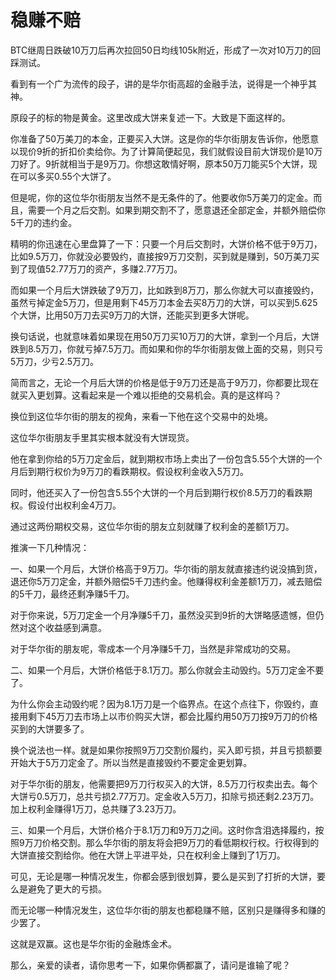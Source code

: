 # 稳赚不赔

BTC继周日跌破10万刀后再次拉回50日均线105k附近，形成了一次对10万刀的回踩测试。

看到有一个广为流传的段子，讲的是华尔街高超的金融手法，说得是一个神乎其神。

原段子的标的物是黄金。这里改成大饼来复述一下。大致是下面这样的。

你准备了50万美刀的本金，正要买入大饼。这是你的华尔街朋友告诉你，他愿意以现价9折的折扣价卖给你。为了计算简便起见，我们就假设目前大饼现价是10万刀好了。9折就相当于是9万刀。你想这敢情好啊，原本50万刀能买5个大饼，现在可以多买0.55个大饼了。

但是呢，你的这位华尔街朋友当然不是无条件的了。他要收你5万美刀的定金。而且，需要一个月之后交割。如果到期交割不了，愿意退还全部定金，并额外赔偿你5千刀的违约金。

精明的你迅速在心里盘算了一下：只要一个月后交割时，大饼价格不低于9万刀，比如9.5万刀，你就没必要毁约，直接按9万刀交割，买到就是赚到，50万美刀买到了现值52.77万刀的资产，多赚2.77万刀。

而如果一个月后大饼跌破了9万刀，比如跌到8万刀，那么你就大可以直接毁约，虽然亏掉定金5万刀，但是用剩下45万刀本金去买8万刀的大饼，可以买到5.625个大饼，比用50万刀去买9万刀的大饼，还能买到更多大饼呢。

换句话说，也就意味着如果现在用50万刀买10万刀的大饼，拿到一个月后，大饼跌到8.5万刀，你就亏掉7.5万刀。而如果和你的华尔街朋友做上面的交易，则只亏5万刀，少亏2.5万刀。

简而言之，无论一个月后大饼的价格是低于9万刀还是高于9万刀，你都要比现在就买入更划算。这看起来是一个难以拒绝的交易机会。真的是这样吗？

换位到这位华尔街的朋友的视角，来看一下他在这个交易中的处境。

这位华尔街朋友手里其实根本就没有大饼现货。

他在拿到你给的5万刀定金后，就到期权市场上卖出了一份包含5.55个大饼的一个月后到期行权价为9万刀的看跌期权。假设权利金收入5万刀。

同时，他还买入了一份包含5.55个大饼的一个月后到期行权价8.5万刀的看跌期权。假设付出权利金4万刀。

通过这两份期权交易，这位华尔街的朋友立刻就赚了权利金的差额1万刀。

推演一下几种情况：

一、如果一个月后，大饼价格高于9万刀。华尔街的朋友就直接违约说没搞到货，退还你5万刀定金，并额外赔偿5千刀违约金。他赚得权利金差额1万刀，减去赔偿的5千刀，最终还剩净赚5千刀。

对于你来说，5万刀定金一个月净赚5千刀，虽然没买到9折的大饼略感遗憾，但仍然对这个收益感到满意。

对于华尔街的朋友呢，零成本一个月净赚5千刀，当然是非常成功的交易。

二、如果一个月后，大饼价格低于8.1万刀。那么你就会主动毁约。5万刀定金不要了。

为什么你会主动毁约呢？因为8.1万刀是一个临界点。在这个点往下，你毁约，直接用剩下45万刀去市场上以市价购买大饼，都会比履约用50万刀按9万刀的价格买到的大饼要多了。

换个说法也一样。就是如果你按照9万刀交割价履约，买入即亏损，并且亏损额要开始大于5万刀定金了。所以当然是直接毁约不要定金更划算。

对于华尔街的朋友，他需要把9万刀行权买入的大饼，8.5万刀行权卖出去。每个大饼亏0.5万刀，总共亏损2.77万刀。定金收入5万刀，扣除亏损还剩2.23万刀。加上权利金赚得1万刀，总共赚了3.23万刀。

三、如果一个月后，大饼价格介于8.1万刀和9万刀之间。这时你含泪选择履约，按照9万刀价格交割。那么华尔街的朋友将会把9万刀的看低期权行权。行权得到的大饼直接交割给你。他在大饼上平进平处，只在权利金上赚到了1万刀。

可见，无论是哪一种情况发生，你都会感到很划算，要么是买到了打折的大饼，要么是避免了更大的亏损。

而无论哪一种情况发生，这位华尔街的朋友也都稳赚不赔，区别只是赚得多和赚的少罢了。

这就是双赢。这也是华尔街的金融炼金术。

那么，亲爱的读者，请你思考一下，如果你俩都赢了，请问是谁输了呢？
